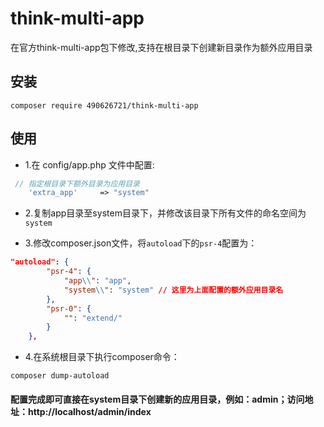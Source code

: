 # think-multi-app

在官方think-multi-app包下修改,支持在根目录下创建新目录作为额外应用目录

## 安装

~~~
composer require 490626721/think-multi-app
~~~

## 使用

*   1.在 config/app.php 文件中配置:
```php
 // 指定根目录下额外目录为应用目录
    'extra_app'     => "system"
```
*   2.复制app目录至system目录下，并修改该目录下所有文件的命名空间为`system`

*   3.修改composer.json文件，将`autoload`下的`psr-4`配置为：
```json
"autoload": {
        "psr-4": {
            "app\\": "app",
            "system\\": "system" // 这里为上面配置的额外应用目录名
        },
        "psr-0": {
            "": "extend/"
        }
    },
```
*   4.在系统根目录下执行composer命令：

```composer
composer dump-autoload
```

#### 配置完成即可直接在system目录下创建新的应用目录，例如：admin；访问地址：http://localhost/admin/index


